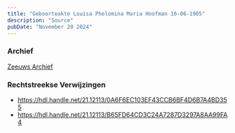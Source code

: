 ```yaml
---
title: "Geboorteakte Louisa Phelomina Maria Hoofman 16-06-1905"
description: "Source"
pubDate: "November 20 2024"
---
```


### Archief
[Zeeuws Archief](https://www.zeeuwsarchief.nl/)

### Rechtstreekse Verwijzingen
- https://hdl.handle.net/21.12113/0A6F6EC103EF43CCB6BF4D6B7A4BD355
- https://hdl.handle.net/21.12113/B65FD64CD3C24A7287D3297A8AA99FA4